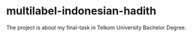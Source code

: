 # multilabel-indonesian-hadith
The project is about my final-task in Telkom University Bachelor Degree.
